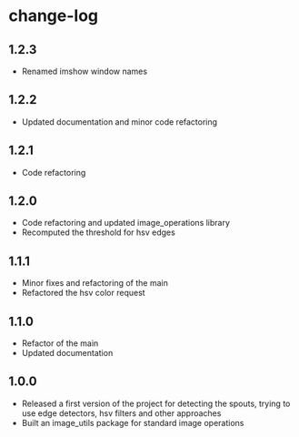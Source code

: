 # change-log

## 1.2.3

* Renamed imshow window names


## 1.2.2

* Updated documentation and minor code refactoring


## 1.2.1

* Code refactoring


## 1.2.0

* Code refactoring and updated image_operations library
* Recomputed the threshold for hsv edges


## 1.1.1

* Minor fixes and refactoring of the main
* Refactored the hsv color request


## 1.1.0

* Refactor of the main
* Updated documentation


## 1.0.0

* Released a first version of the project for detecting the spouts, trying to use edge detectors, hsv filters and other approaches
* Built an image_utils package for standard image operations

